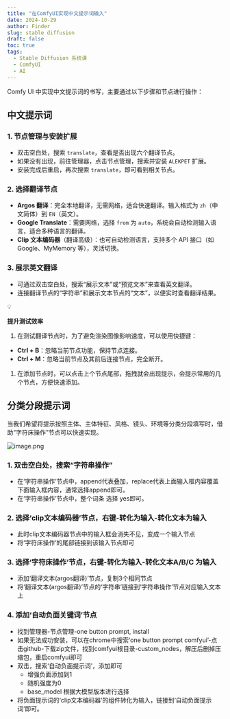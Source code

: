 ```yaml
---
title: "在ComfyUI实现中文提示词输入"
date: 2024-10-29
author: Finder
slug: stable diffusion
draft: false
toc: true
tags: 
  - Stable Diffusion 系统课
  - ComfyUI
  - AI
---
```


Comfy UI 中实现中文提示词的书写，主要通过以下步骤和节点进行操作：

## 中文提示词

### **1. 节点管理与安装扩展**

- 双击空白处，搜索 `translate`，查看是否出现六个翻译节点。
- 如果没有出现，前往管理器，点击节点管理，搜索并安装 `ALEKPET` 扩展。
- 安装完成后重启，再次搜索 `translate`，即可看到相关节点。

### **2. 选择翻译节点**

- **Argos 翻译**：完全本地翻译，无需网络，适合快速翻译。输入格式为 `zh`（中文简体）到 `EN`（英文）。
- **Google Translate**：需要网络，选择 `from` 为 `auto`，系统会自动检测输入语言，适合多种语言的翻译。
- **Clip 文本编码器**（翻译高级）：也可自动检测语言，支持多个 API 接口（如 Google、MyMemory 等），灵活切换。

### **3. 展示英文翻译**

- 可通过双击空白处，搜索“展示文本”或“预览文本”来查看英文翻译。
- 连接翻译节点的“字符串”和展示文本节点的“文本”，以便实时查看翻译结果。

<aside>
💡

**提升测试效率**

1. 在测试翻译节点时，为了避免渲染图像影响速度，可以使用快捷键：
- **Ctrl + B**：忽略当前节点功能，保持节点连接。
- **Ctrl + M**：忽略当前节点及其前后连接节点，完全断开。
1. 在添加节点时，可以点击上个节点尾部，拖拽就会出现提示，会提示常用的几个节点，方便快速添加。
</aside>

## 分类分段提示词

当我们希望将提示按照主体、主体特征、风格、镜头、环境等分类分段填写时，借助“字符床操作”节点可以快速实现。

![image.png](%E5%9C%A8ComfyUI%E5%AE%9E%E7%8E%B0%E4%B8%AD%E6%96%87%E6%8F%90%E7%A4%BA%E8%AF%8D%E8%BE%93%E5%85%A5%2012e5f3cdf14b80798214e8342f3220dc/image.png)

### 1. 双击空白处，搜索“字符串操作”

- 在‘字符串操作’节点中，append代表叠加，replace代表上面输入框内容覆盖下面输入框内容，通常选择append即可。
- 在‘字符串操作’节点中，整个词条 选择 yes即可。

### 2. 选择‘clip文本编码器’节点，右键-转化为输入-转化文本为输入

- 此时clip文本编码器节点中的输入框会消失不见，变成一个输入节点
- 将‘字符床操作’的尾部链接到该输入节点即可

### 3. 选择‘字符床操作’节点，右键-转化为输入-转化文本A/B/C 为输入

- 添加‘翻译文本(argos翻译)’节点，复制3个相同节点
- 将‘翻译文本(argos翻译)’节点的‘字符串’链接到‘字符串操作’节点对应输入文本上

### 4. 添加‘自动负面关键词’节点

- 找到管理器-节点管理-one button prompt, install
- 如果无法成功安装，可以在chrome中搜索‘one button prompt comfyui’-点击github-下载zip文件，找到comfyui根目录-custom_nodes，解压后删掉压缩包，重启comfyui即可
- 双击，搜索‘自动负面提示词’，添加即可
    - 增强负面添加到1
    - 随机强度为0
    - base_model 根据大模型版本进行选择
- 将负面提示词的‘clip文本编码器’的组件转化为输入，链接到‘自动负面提示词’即可。
